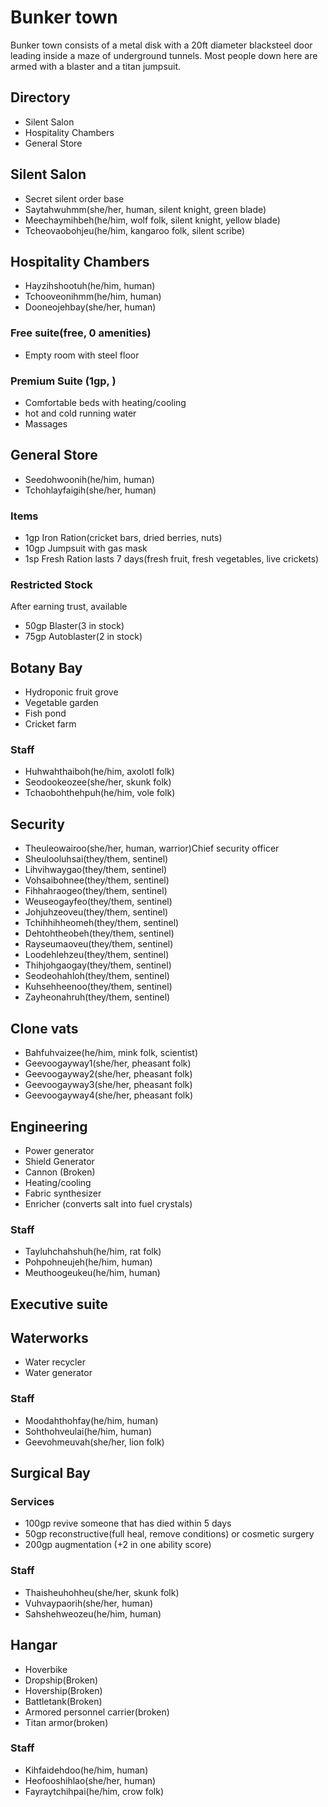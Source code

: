# Bunker town
Bunker town consists of a metal disk with a 20ft diameter blacksteel door leading inside a maze of underground tunnels. Most people down here are armed with a blaster and a titan jumpsuit.

## Directory
- Silent Salon
- Hospitality Chambers
- General Store

## Silent Salon
- Secret silent order base
- Saytahwuhmm(she/her, human, silent knight, green blade)
- Meechaymihbeh(he/him, wolf folk, silent knight, yellow blade)
- Tcheovaobohjeu(he/him, kangaroo folk, silent scribe)

## Hospitality Chambers
- Hayzihshootuh(he/him, human)
- Tchooveonihmm(he/him, human)
- Dooneojehbay(she/her, human)

### Free suite(free, 0 amenities)
- Empty room with steel floor

### Premium Suite (1gp, )
- Comfortable beds with heating/cooling
- hot and cold running water
- Massages

## General Store
- Seedohwoonih(he/him, human)
- Tchohlayfaigih(she/her, human)

### Items
- 1gp Iron Ration(cricket bars, dried berries, nuts)
- 10gp Jumpsuit with gas mask
- 1sp Fresh Ration lasts 7 days(fresh fruit, fresh vegetables, live crickets)

### Restricted Stock
After earning trust, available
- 50gp Blaster(3 in stock)
- 75gp Autoblaster(2 in stock)

## Botany Bay
- Hydroponic fruit grove
- Vegetable garden
- Fish pond
- Cricket farm

### Staff
- Huhwahthaiboh(he/him, axolotl folk)
- Seodookeozee(she/her, skunk folk)
- Tchaobohthehpuh(he/him, vole folk)

## Security
- Theuleowairoo(she/her, human, warrior)Chief security officer 
- Sheulooluhsai(they/them, sentinel)
- Lihvihwaygao(they/them, sentinel)
- Vohsaibohnee(they/them, sentinel)
- Fihhahraogeo(they/them, sentinel)
- Weuseogayfeo(they/them, sentinel)
- Johjuhzeoveu(they/them, sentinel)
- Tchihhihheomeh(they/them, sentinel)
- Dehtohtheobeh(they/them, sentinel)
- Rayseumaoveu(they/them, sentinel)
- Loodehlehzeu(they/them, sentinel)
- Thihjohgaogay(they/them, sentinel)
- Seodeohahloh(they/them, sentinel)
- Kuhsehheenoo(they/them, sentinel)
- Zayheonahruh(they/them, sentinel)

## Clone vats
- Bahfuhvaizee(he/him, mink folk, scientist)
- Geevoogayway1(she/her, pheasant folk)
- Geevoogayway2(she/her, pheasant folk)
- Geevoogayway3(she/her, pheasant folk)
- Geevoogayway4(she/her, pheasant folk)

## Engineering
- Power generator
- Shield Generator
- Cannon (Broken)
- Heating/cooling
- Fabric synthesizer
- Enricher (converts salt into fuel crystals)

### Staff
- Tayluhchahshuh(he/him, rat folk)
- Pohpohneujeh(he/him, human)
- Meuthoogeukeu(he/him, human)

## Executive suite

## Waterworks
- Water recycler
- Water generator

### Staff
- Moodahthohfay(he/him, human)
- Sohthohveulai(he/him, human)
- Geevohmeuvah(she/her, lion folk)

## Surgical Bay

### Services
- 100gp revive someone that has died within 5 days
- 50gp reconstructive(full heal, remove conditions) or cosmetic surgery
- 200gp augmentation (+2 in one ability score)

### Staff
- Thaisheuhohheu(she/her, skunk folk)
- Vuhvaypaorih(she/her, human)
- Sahshehweozeu(he/him, human)

## Hangar
- Hoverbike
- Dropship(Broken)
- Hovership(Broken)
- Battletank(Broken)
- Armored personnel carrier(broken)
- Titan armor(broken)

### Staff
- Kihfaidehdoo(he/him, human)
- Heofooshihlao(she/her, human)
- Fayraytchihpai(he/him, crow folk)